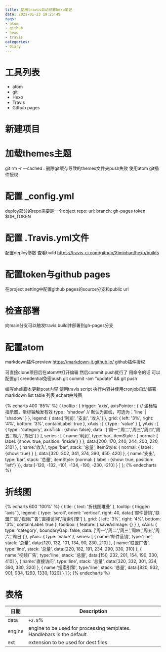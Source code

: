 ```yaml
---
title: 使用travis自动部署hexo笔记
date: 2021-01-23 19:25:49
tags:
- atom
- github
- hexo
- travis
categories:
- Diary
---
```


# 工具列表

* atom
* git
* Hexo
* Travis
* Github pages

# 新建项目
# 加载themes主题

git rm -r --cached .  删除git缓存导致的themes文件夹push失败
使用atom git插件授权

# 配置 \_config.yml

deploy部分的repo需要是一个object
repo:
    url:
    branch: gh-pages
    token: $GH_TOKEN

# 配置 \.Travis.yml文件

配置deploy参数
查看build
https://travis-ci.com/github/Ximinhan/hexo/builds


# 配置token与github pages

在project setting中配置github pages的source分支和public url

# 检查部署
向main分支可以触发travis build并部署到gh-pages分支

# 配置atom
markdown插件preview
https://markdown-it.github.io/
github插件授权

可直接clone项目后在atom中打开编辑
然后commit push就行了
用命令的话
可以配置git crendential免密push
git commit -am “update” && git push


编写shell脚本更新post内容
使用travis script 执行内容并使用cronjob自动部署
markdown list table 列表 echart曲线图

{% echarts 400 '85%' %}
{
    tooltip : {
        trigger: 'axis',
        axisPointer : {            // 坐标轴指示器，坐标轴触发有效
            type : 'shadow'        // 默认为直线，可选为：'line' | 'shadow'
        }
    },
    legend: {
        data:['利润', '支出', '收入']
    },
    grid: {
        left: '3%',
        right: '4%',
        bottom: '3%',
        containLabel: true
    },
    xAxis : [
        {
            type : 'value'
        }
    ],
    yAxis : [
        {
            type : 'category',
            axisTick : {show: false},
            data : ['周一','周二','周三','周四','周五','周六','周日']
        }
    ],
    series : [
        {
            name:'利润',
            type:'bar',
            itemStyle : {
                normal: {
                    label: {show: true, position: 'inside'}
                }
            },
            data:[200, 170, 240, 244, 200, 220, 210]
        },
        {
            name:'收入',
            type:'bar',
            stack: '总量',
            itemStyle: {
                normal: {
                    label : {show: true}
                }
            },
            data:[320, 302, 341, 374, 390, 450, 420]
        },
        {
            name:'支出',
            type:'bar',
            stack: '总量',
            itemStyle: {normal: {
                label : {show: true, position: 'left'}
            }},
            data:[-120, -132, -101, -134, -190, -230, -210]
        }
    ]
};
{% endecharts %}

# 折线图

{% echarts 600 '100%' %}
{
    title: {
        text: '折线图堆叠'
    },
    tooltip: {
        trigger: 'axis'
    },
    legend: {
        type: 'scroll',
        orient: 'vertical',
        right: 40,
        data:['邮件营销','联盟广告','视频广告','直接访问','搜索引擎']
    },
    grid: {
        left: '3%',
        right: '4%',
        bottom: '3%',
        containLabel: true
    },
    toolbox: {
        feature: {
            saveAsImage: {}
        }
    },
    xAxis: {
        type: 'category',
        boundaryGap: false,
        data: ['周一','周二','周三','周四','周五','周六','周日']
    },
    yAxis: {
        type: 'value'
    },
    series: [
        {
            name:'邮件营销',
            type:'line',
            stack: '总量',
            data:[120, 132, 101, 134, 90, 230, 210]
        },
        {
            name:'联盟广告',
            type:'line',
            stack: '总量',
            data:[220, 182, 191, 234, 290, 330, 310]
        },
        {
            name:'视频广告',
            type:'line',
            stack: '总量',
            data:[150, 232, 201, 154, 190, 330, 410]
        },
        {
            name:'直接访问',
            type:'line',
            stack: '总量',
            data:[320, 332, 301, 334, 390, 330, 320]
        },
        {
            name:'搜索引擎',
            type:'line',
            stack: '总量',
            data:[820, 932, 901, 934, 1290, 1330, 1320]
        }
    ]
};
{% endecharts %}

# 表格

| 日期 | Description |
| ------ | ----------- |
| data   | `+2.8`% |
| engine | engine to be used for processing templates. Handlebars is the default. |
| ext    | extension to be used for dest files. |
